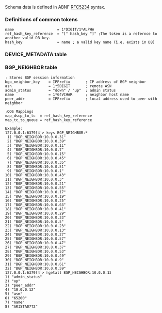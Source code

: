 Schema data is defined in ABNF [RFC5234](https://tools.ietf.org/html/rfc5234) syntax.

### Definitions of common tokens
    name                    = 1*DIGIT/1*ALPHA
    ref_hash_key_reference  = "[" hash_key "]" ;The token is a refernce to another valid DB key.
    hash_key                = name ; a valid key name (i.e. exists in DB)

### DEVICE_METADATA table

### BGP_NEIGHBOR table

    ; Stores BGP session information
    bgp_neighbor_key    = IPPrefix       ; IP address of BGP neighbor
    asn                 = 1*5DIGIT       ; remote ASN
    admin_status        = "down" / "up"  ; admin status
    name                = 1*64VCHAR      ; neighbor host name
    peer_addr           = IPPrefix       ; local address used to peer with neighbor

    ;QOS Mappings
    map_dscp_to_tc  = ref_hash_key_reference
    map_tc_to_queue = ref_hash_key_reference

    Example:
    127.0.0.1:6379[4]> keys BGP_NEIGHBOR:*
     1) "BGP_NEIGHBOR:10.0.0.31"
     2) "BGP_NEIGHBOR:10.0.0.39"
     3) "BGP_NEIGHBOR:10.0.0.11"
     4) "BGP_NEIGHBOR:10.0.0.7"
     5) "BGP_NEIGHBOR:10.0.0.15"
     6) "BGP_NEIGHBOR:10.0.0.45"
     7) "BGP_NEIGHBOR:10.0.0.35"
     8) "BGP_NEIGHBOR:10.0.0.51"
     9) "BGP_NEIGHBOR:10.0.0.1"
    10) "BGP_NEIGHBOR:10.0.0.43"
    11) "BGP_NEIGHBOR:10.0.0.3"
    12) "BGP_NEIGHBOR:10.0.0.21"
    13) "BGP_NEIGHBOR:10.0.0.55"
    14) "BGP_NEIGHBOR:10.0.0.17"
    15) "BGP_NEIGHBOR:10.0.0.19"
    16) "BGP_NEIGHBOR:10.0.0.25"
    17) "BGP_NEIGHBOR:10.0.0.63"
    18) "BGP_NEIGHBOR:10.0.0.41"
    19) "BGP_NEIGHBOR:10.0.0.29"
    20) "BGP_NEIGHBOR:10.0.0.33"
    21) "BGP_NEIGHBOR:10.0.0.5"
    22) "BGP_NEIGHBOR:10.0.0.23"
    23) "BGP_NEIGHBOR:10.0.0.13"
    24) "BGP_NEIGHBOR:10.0.0.27"
    25) "BGP_NEIGHBOR:10.0.0.57"
    26) "BGP_NEIGHBOR:10.0.0.47"
    27) "BGP_NEIGHBOR:10.0.0.37"
    28) "BGP_NEIGHBOR:10.0.0.53"
    29) "BGP_NEIGHBOR:10.0.0.49"
    30) "BGP_NEIGHBOR:10.0.0.9"
    31) "BGP_NEIGHBOR:10.0.0.61"
    32) "BGP_NEIGHBOR:10.0.0.59"
    127.0.0.1:6379[4]> hgetall BGP_NEIGHBOR:10.0.0.13
    1) "admin_status"
    2) "up"
    3) "peer_addr"
    4) "10.0.0.12"
    5) "asn"
    6) "65200"
    7) "name"
    8) "ARISTA07T2"

